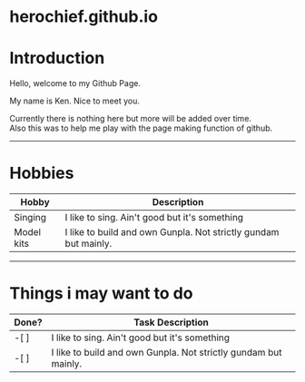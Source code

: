 # herochief.github.io

# Introduction
Hello, welcome to my Github Page.

My name is Ken. Nice to meet you.

Currently there is nothing here but more will be added over time. \
Also this was to help me play with the page making function of github.

----------------------------------------------------------------------

# Hobbies

Hobby | Description
------|-------------
Singing | I like to sing. Ain't good but it's something
Model kits | I like to build and own Gunpla. Not strictly gundam but mainly.

---------------------------------------------------------------------

# Things i may want to do
Done? | Task Description
------|-------------
-[ ] | I like to sing. Ain't good but it's something
-[ ] | I like to build and own Gunpla. Not strictly gundam but mainly.



<!--
## Welcome to GitHub Pages
HELLO MINA-san
You can use the [editor on GitHub](https://github.com/herochief/herochief.github.io/edit/main/index.md) to maintain and preview the content for your website in Markdown files.

Whenever you commit to this repository, GitHub Pages will run [Jekyll](https://jekyllrb.com/) to rebuild the pages in your site, from the content in your Markdown files.

### Markdown

Markdown is a lightweight and easy-to-use syntax for styling your writing. It includes conventions for

```markdown
Syntax highlighted code block

# Header 1
## Header 2
### Header 3

- Bulleted
- List

1. Numbered
2. List

**Bold** and _Italic_ and `Code` text

[Link](url) and ![Image](src)
```

For more details see [GitHub Flavored Markdown](https://guides.github.com/features/mastering-markdown/).

### Jekyll Themes

Your Pages site will use the layout and styles from the Jekyll theme you have selected in your [repository settings](https://github.com/herochief/herochief.github.io/settings). The name of this theme is saved in the Jekyll `_config.yml` configuration file.

### Support or Contact

Having trouble with Pages? Check out our [documentation](https://docs.github.com/categories/github-pages-basics/) or [contact support](https://github.com/contact) and we’ll help you sort it out.

-->
